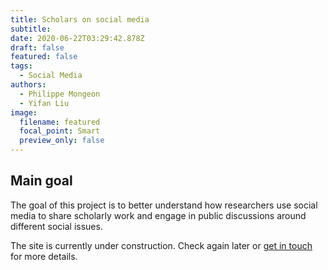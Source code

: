 ```yaml
---
title: Scholars on social media
subtitle:
date: 2020-06-22T03:29:42.878Z
draft: false
featured: false
tags:
  - Social Media
authors:
  - Philippe Mongeon
  - Yifan Liu
image:
  filename: featured
  focal_point: Smart
  preview_only: false
---
```

## Main goal
The goal of this project is to better understand how researchers use social media to share scholarly work and engage in public discussions around different social issues.

The site is currently under construction. Check again later or [get in touch](https://qsslab.ca/#contact) for more details.





